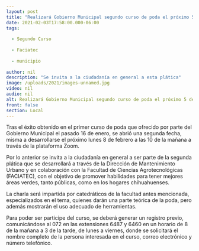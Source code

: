```yaml
---
layout: post
title: "Realizará Gobierno Municipal segundo curso de poda el próximo 5 de febrero"
date: 2021-02-03T17:58:00.000-06:00
tags:
  
  - Segundo Curso
  
  - Faciatec
  
  - municipio
  
author: nil
description: "Se invita a la ciudadanía en general a esta plática"
image: /uploads/2021/images-unnamed.jpg
video: nil
audio: nil
alt: Realizará Gobierno Municipal segundo curso de poda el próximo 5 de febrero
front: false
section: Local
---
```


Tras el éxito obtenido en el primer curso de poda que ofrecido por parte del Gobierno Municipal el pasado 16 de enero, se abrió una segunda fecha, misma a desarrollarse el próximo lunes 8 de febrero a las 10 de la mañana a través de la plataforma Zoom.

Por lo anterior se invita a la ciudadanía en general a ser parte de la segunda plática que se desarrollará a través de la Dirección de Mantenimiento Urbano y en colaboración con la Facultad de Ciencias Agrotecnológicas (FACIATEC), con el objetivo de promover habilidades para tener mejores áreas verdes, tanto públicas, como en los hogares chihuahuenses.

La charla será impartida por catedráticos de la facultad antes mencionada, especializados en el tema, quienes darán una parte teórica de la poda, pero además mostrarán el uso adecuado de herramientas.

Para poder ser participe del curso, se deberá generar un registro previo, comunicándose al 072 en las extensiones 6487 y 6460 en un horario de 8 de la mañana a 3 de la tarde, de lunes a viernes, donde se solicitará el nombre completo de la persona interesada en el curso, correo electrónico y número telefónico.